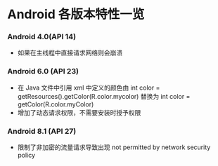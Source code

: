 # Android 各版本特性一览

### Android 4.0(API 14)

- 如果在主线程中直接请求网络则会崩溃

### Android 6.0 (API 23)

- 在 Java 文件中引用 xml 中定义的颜色由 int color = getResources().getColor(R.color.mycolor) 替换为 int color = getColor(R.color.myColor)
- 增加了动态请求权限，不需要安装时授予权限

### Android 8.1 (API 27)

- 限制了非加密的流量请求导致出现 not permitted by network security policy